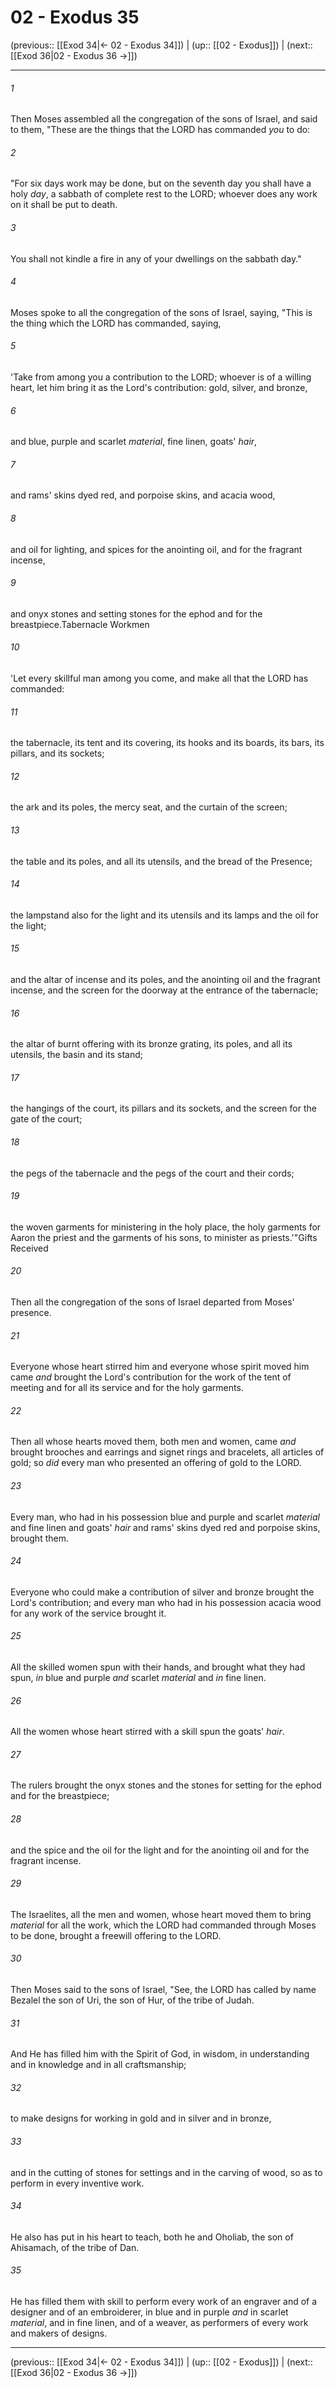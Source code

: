 # 02 - Exodus 35

(previous:: [[Exod 34|← 02 - Exodus 34]]) | (up:: [[02 - Exodus]]) | (next:: [[Exod 36|02 - Exodus 36 →]])

***


###### 1 
Then Moses assembled all the congregation of the sons of Israel, and said to them, "These are the things that the LORD has commanded _you_ to do: 

###### 2 
"For six days work may be done, but on the seventh day you shall have a holy _day_, a sabbath of complete rest to the LORD; whoever does any work on it shall be put to death. 

###### 3 
You shall not kindle a fire in any of your dwellings on the sabbath day." 

###### 4 
Moses spoke to all the congregation of the sons of Israel, saying, "This is the thing which the LORD has commanded, saying, 

###### 5 
'Take from among you a contribution to the LORD; whoever is of a willing heart, let him bring it as the Lord's contribution: gold, silver, and bronze, 

###### 6 
and blue, purple and scarlet _material_, fine linen, goats' _hair_, 

###### 7 
and rams' skins dyed red, and porpoise skins, and acacia wood, 

###### 8 
and oil for lighting, and spices for the anointing oil, and for the fragrant incense, 

###### 9 
and onyx stones and setting stones for the ephod and for the breastpiece.Tabernacle Workmen 

###### 10 
'Let every skillful man among you come, and make all that the LORD has commanded: 

###### 11 
the tabernacle, its tent and its covering, its hooks and its boards, its bars, its pillars, and its sockets; 

###### 12 
the ark and its poles, the mercy seat, and the curtain of the screen; 

###### 13 
the table and its poles, and all its utensils, and the bread of the Presence; 

###### 14 
the lampstand also for the light and its utensils and its lamps and the oil for the light; 

###### 15 
and the altar of incense and its poles, and the anointing oil and the fragrant incense, and the screen for the doorway at the entrance of the tabernacle; 

###### 16 
the altar of burnt offering with its bronze grating, its poles, and all its utensils, the basin and its stand; 

###### 17 
the hangings of the court, its pillars and its sockets, and the screen for the gate of the court; 

###### 18 
the pegs of the tabernacle and the pegs of the court and their cords; 

###### 19 
the woven garments for ministering in the holy place, the holy garments for Aaron the priest and the garments of his sons, to minister as priests.'"Gifts Received 

###### 20 
Then all the congregation of the sons of Israel departed from Moses' presence. 

###### 21 
Everyone whose heart stirred him and everyone whose spirit moved him came _and_ brought the Lord's contribution for the work of the tent of meeting and for all its service and for the holy garments. 

###### 22 
Then all whose hearts moved them, both men and women, came _and_ brought brooches and earrings and signet rings and bracelets, all articles of gold; so _did_ every man who presented an offering of gold to the LORD. 

###### 23 
Every man, who had in his possession blue and purple and scarlet _material_ and fine linen and goats' _hair_ and rams' skins dyed red and porpoise skins, brought them. 

###### 24 
Everyone who could make a contribution of silver and bronze brought the Lord's contribution; and every man who had in his possession acacia wood for any work of the service brought it. 

###### 25 
All the skilled women spun with their hands, and brought what they had spun, _in_ blue and purple _and_ scarlet _material_ and _in_ fine linen. 

###### 26 
All the women whose heart stirred with a skill spun the goats' _hair_. 

###### 27 
The rulers brought the onyx stones and the stones for setting for the ephod and for the breastpiece; 

###### 28 
and the spice and the oil for the light and for the anointing oil and for the fragrant incense. 

###### 29 
The Israelites, all the men and women, whose heart moved them to bring _material_ for all the work, which the LORD had commanded through Moses to be done, brought a freewill offering to the LORD. 

###### 30 
Then Moses said to the sons of Israel, "See, the LORD has called by name Bezalel the son of Uri, the son of Hur, of the tribe of Judah. 

###### 31 
And He has filled him with the Spirit of God, in wisdom, in understanding and in knowledge and in all craftsmanship; 

###### 32 
to make designs for working in gold and in silver and in bronze, 

###### 33 
and in the cutting of stones for settings and in the carving of wood, so as to perform in every inventive work. 

###### 34 
He also has put in his heart to teach, both he and Oholiab, the son of Ahisamach, of the tribe of Dan. 

###### 35 
He has filled them with skill to perform every work of an engraver and of a designer and of an embroiderer, in blue and in purple _and_ in scarlet _material_, and in fine linen, and of a weaver, as performers of every work and makers of designs.

***

(previous:: [[Exod 34|← 02 - Exodus 34]]) | (up:: [[02 - Exodus]]) | (next:: [[Exod 36|02 - Exodus 36 →]])
